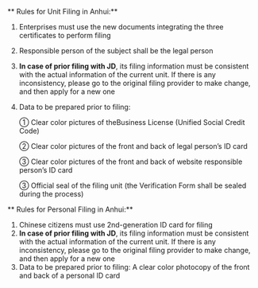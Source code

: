 ** Rules for Unit Filing in Anhui:**

1. Enterprises must use the new documents integrating the three certificates to perform filing

2. Responsible person of the subject shall be the legal person

3. **In case of prior filing with JD**, its filing information must be consistent with the actual information of the current unit. If there is any inconsistency, please go to the original filing provider to make change, and then apply for a new one

4. Data to be prepared prior to filing:

   ① Clear color pictures of theBusiness License (Unified Social Credit Code)

   ② Clear color pictures of the front and back of legal person’s ID card

   ③ Clear color pictures of the front and back of website responsible person’s ID card

   ③ Official seal of the filing unit (the Verification Form shall be sealed during the process)

** Rules for Personal Filing in Anhui:**

1. Chinese citizens must use 2nd-generation ID card for filing
2. **In case of prior filing with JD**, its filing information must be consistent with the actual information of the current unit. If there is any inconsistency, please go to the original filing provider to make change, and then apply for a new one
3. Data to be prepared prior to filing: A clear color photocopy of the front and back of a personal ID card